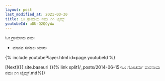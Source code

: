 ```yaml
---
layout: post
last_modified_at: 2021-03-30
title: ಓಂ ಗ್ರಾಮಾಯ ನಮಃ ೧೧ ಟೈಮ್ಸ್
youtubeId: uDU-Q2QQyWw
---
```

 
 
 ಓಂ ಗ್ರಾಮಾಯ ನಮಃ  
 
 -  ಮಾನವ ಸಮಾಜ ಯಾರು 
 
  
 
  
 
 
 
 
 
 


{% include youtubePlayer.html id=page.youtubeId %}
 
[Next]({{ site.baseurl }}{% link  split1/_posts/2014-06-15-ಓಂ ಗೋಚರ್ಮ ವಾಸನಾಯ ನಮಃ ೧೧ ಟೈಮ್ಸ್.md%})
 
